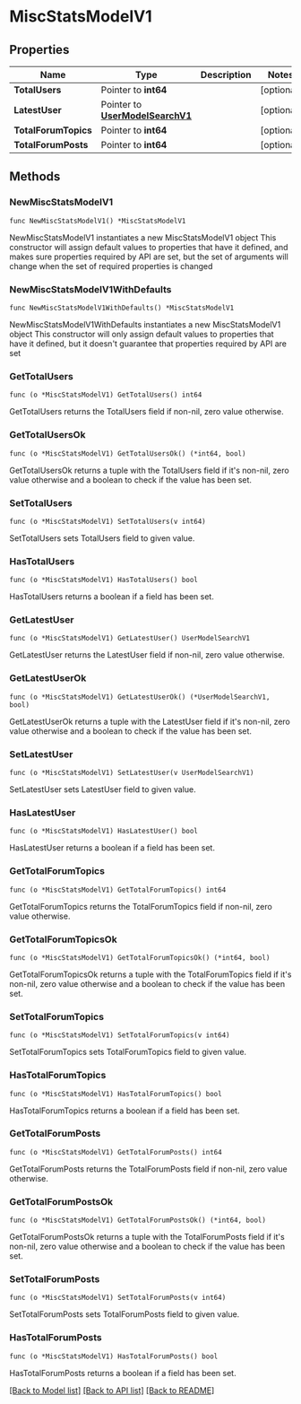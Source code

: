 # MiscStatsModelV1

## Properties

Name | Type | Description | Notes
------------ | ------------- | ------------- | -------------
**TotalUsers** | Pointer to **int64** |  | [optional] 
**LatestUser** | Pointer to [**UserModelSearchV1**](UserModelSearchV1.md) |  | [optional] 
**TotalForumTopics** | Pointer to **int64** |  | [optional] 
**TotalForumPosts** | Pointer to **int64** |  | [optional] 

## Methods

### NewMiscStatsModelV1

`func NewMiscStatsModelV1() *MiscStatsModelV1`

NewMiscStatsModelV1 instantiates a new MiscStatsModelV1 object
This constructor will assign default values to properties that have it defined,
and makes sure properties required by API are set, but the set of arguments
will change when the set of required properties is changed

### NewMiscStatsModelV1WithDefaults

`func NewMiscStatsModelV1WithDefaults() *MiscStatsModelV1`

NewMiscStatsModelV1WithDefaults instantiates a new MiscStatsModelV1 object
This constructor will only assign default values to properties that have it defined,
but it doesn't guarantee that properties required by API are set

### GetTotalUsers

`func (o *MiscStatsModelV1) GetTotalUsers() int64`

GetTotalUsers returns the TotalUsers field if non-nil, zero value otherwise.

### GetTotalUsersOk

`func (o *MiscStatsModelV1) GetTotalUsersOk() (*int64, bool)`

GetTotalUsersOk returns a tuple with the TotalUsers field if it's non-nil, zero value otherwise
and a boolean to check if the value has been set.

### SetTotalUsers

`func (o *MiscStatsModelV1) SetTotalUsers(v int64)`

SetTotalUsers sets TotalUsers field to given value.

### HasTotalUsers

`func (o *MiscStatsModelV1) HasTotalUsers() bool`

HasTotalUsers returns a boolean if a field has been set.

### GetLatestUser

`func (o *MiscStatsModelV1) GetLatestUser() UserModelSearchV1`

GetLatestUser returns the LatestUser field if non-nil, zero value otherwise.

### GetLatestUserOk

`func (o *MiscStatsModelV1) GetLatestUserOk() (*UserModelSearchV1, bool)`

GetLatestUserOk returns a tuple with the LatestUser field if it's non-nil, zero value otherwise
and a boolean to check if the value has been set.

### SetLatestUser

`func (o *MiscStatsModelV1) SetLatestUser(v UserModelSearchV1)`

SetLatestUser sets LatestUser field to given value.

### HasLatestUser

`func (o *MiscStatsModelV1) HasLatestUser() bool`

HasLatestUser returns a boolean if a field has been set.

### GetTotalForumTopics

`func (o *MiscStatsModelV1) GetTotalForumTopics() int64`

GetTotalForumTopics returns the TotalForumTopics field if non-nil, zero value otherwise.

### GetTotalForumTopicsOk

`func (o *MiscStatsModelV1) GetTotalForumTopicsOk() (*int64, bool)`

GetTotalForumTopicsOk returns a tuple with the TotalForumTopics field if it's non-nil, zero value otherwise
and a boolean to check if the value has been set.

### SetTotalForumTopics

`func (o *MiscStatsModelV1) SetTotalForumTopics(v int64)`

SetTotalForumTopics sets TotalForumTopics field to given value.

### HasTotalForumTopics

`func (o *MiscStatsModelV1) HasTotalForumTopics() bool`

HasTotalForumTopics returns a boolean if a field has been set.

### GetTotalForumPosts

`func (o *MiscStatsModelV1) GetTotalForumPosts() int64`

GetTotalForumPosts returns the TotalForumPosts field if non-nil, zero value otherwise.

### GetTotalForumPostsOk

`func (o *MiscStatsModelV1) GetTotalForumPostsOk() (*int64, bool)`

GetTotalForumPostsOk returns a tuple with the TotalForumPosts field if it's non-nil, zero value otherwise
and a boolean to check if the value has been set.

### SetTotalForumPosts

`func (o *MiscStatsModelV1) SetTotalForumPosts(v int64)`

SetTotalForumPosts sets TotalForumPosts field to given value.

### HasTotalForumPosts

`func (o *MiscStatsModelV1) HasTotalForumPosts() bool`

HasTotalForumPosts returns a boolean if a field has been set.


[[Back to Model list]](../README.md#documentation-for-models) [[Back to API list]](../README.md#documentation-for-api-endpoints) [[Back to README]](../README.md)


